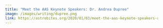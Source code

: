```yaml
---
title: "Meet the AAS Keynote Speakers: Dr. Andrea Dupree"
image: /images/writing/dupree.png
link: https://astrobites.org/2020/01/03/meet-the-aas-keynote-speakers-andrea-dupree/
---
```

